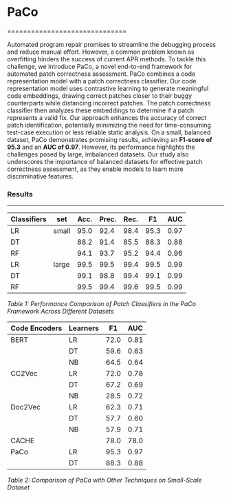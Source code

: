 # PaCo
==============================

Automated program repair promises to streamline the debugging process and reduce manual effort. However, a common problem known as overfitting hinders the success of current APR methods. To tackle this challenge, we introduce PaCo, a novel end-to-end framework for automated patch correctness assessment. PaCo combines a code representation model with a patch correctness classifier. Our code representation model uses contrastive learning to generate meaningful code embeddings, drawing correct patches closer to their buggy counterparts while distancing incorrect patches. The patch correctness classifier then analyzes these embeddings to determine if a patch represents a valid fix. Our approach enhances the accuracy of correct patch identification, potentially minimizing the need for time-consuming test-case execution or less reliable static analysis. On a small, balanced dataset, PaCo demonstrates promising results, achieving an **F1-score of 95.3** and an **AUC of 0.97**. However, its performance highlights the challenges posed by large, imbalanced datasets. Our study also underscores the importance of balanced datasets for effective patch correctness assessment, as they enable models to learn more discriminative features.

### Results
------------
| Classifiers | set  | Acc. | Prec. | Rec. | F1  | AUC |
|-------------|------|------|-------|------|-----|-----|
| LR          | small| 95.0 | 92.4  | 98.4 | 95.3| 0.97|
| DT          |      | 88.2 | 91.4  | 85.5 | 88.3| 0.88|
| RF          |      | 94.1 | 93.7  | 95.2 | 94.4| 0.96|
| LR          | large| 99.5 | 99.5  | 99.4 | 99.5| 0.99|
| DT          |      | 99.1 | 98.8  | 99.4 | 99.1| 0.99|
| RF          |      | 99.5 | 99.4  | 99.6 | 99.5| 0.99|



*Table 1: Performance Comparison of Patch Classifiers in the PaCo Framework Across Different Datasets*


| Code Encoders    | Learners | F1 | AUC   | 
|----------|----------|----------|------|
| BERT     | LR       | 72.0     | 0.81 |      
|          | DT       | 59.6     | 0.63 |      
|          | NB       | 64.5     | 0.64 |      
| CC2Vec   | LR       | 72.0     | 0.78 |      
|          | DT       | 67.2     | 0.69 |      
|          | NB       | 28.5     | 0.72 |      
| Doc2Vec  | LR       | 62.3     | 0.71 |      
|          | DT       | 57.7     | 0.60 |      
|          | NB       | 57.9     | 0.71 |      
| CACHE    |          | 78.0     | 78.0 | 
| PaCo     | LR       | 95.3     | 0.97 |      
|          | DT       | 88.3     | 0.88 |   


*Table 2: Comparison of PaCo with Other Techniques on Small-Scale Dataset*



